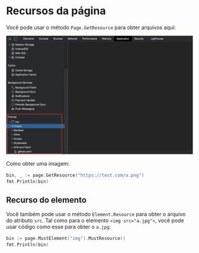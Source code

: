 # Recursos da página

Você pode usar o método `Page.GetResource` para obter arquivos aqui:

![recursos](page-resources.png)

Como obter uma imagem:

```go
bin, _ := page.GetResource("https://test.com/a.png")
fmt.Println(bin)
```

## Recurso do elemento

Você também pode usar o método `Element.Resource` para obter o arquivo do atributo `src`. Tal como para o elemento `<img src="a.jpg">`, você pode usar código como esse para obter o `a.jpg`:

```go
bin := page.MustElement("img").MustResource()
fmt.Println(bin)
```
